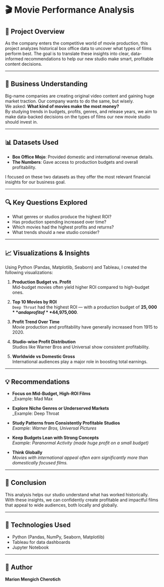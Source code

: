 # 🎬 Movie Performance Analysis

## 📌 Project Overview

As the company enters the competitive world of movie production, this project analyzes historical box office data to uncover what types of films perform best. The goal is to translate these insights into clear, data-informed recommendations to help our new studio make smart, profitable content decisions.

---

## 🧠 Business Understanding

Big-name companies are creating original video content and gaining huge market traction. Our company wants to do the same, but wisely.  
We asked: **What kind of movies make the most money?**  
By studying trends in budgets, profits, genres, and release years, we aim to make data-backed decisions on the types of films our new movie studio should invest in.

---

## 📊 Datasets Used

- **Box Office Mojo**: Provided domestic and international revenue details.  
- **The Numbers**: Gave access to production budgets and overall profitability.

I focused on these two datasets as they offer the most relevant financial insights for our business goal.

---

## 🔍 Key Questions Explored

- What genres or studios produce the highest ROI?
- Has production spending increased over time?
- Which movies had the highest profits and returns?
- What trends should a new studio consider?

---

## 📈 Visualizations & Insights

Using Python (Pandas, Matplotlib, Seaborn) and Tableau, I created the following visualizations:

1. **Production Budget vs. Profit**  
   Mid-budget movies often yield higher ROI compared to high-budget ones.

2. **Top 10 Movies by ROI**  
   `Deep Throat` had the highest ROI — with a production budget of **$25,000** and a profit of **$44,975,000**.

3. **Profit Trend Over Time**  
   Movie production and profitability have generally increased from 1915 to 2020.

4. **Studio-wise Profit Distribution**  
   Studios like Warner Bros and Universal show consistent profitability.

5. **Worldwide vs Domestic Gross**  
   International audiences play a major role in boosting total earnings.

---

## 💡 Recommendations

- **Focus on Mid-Budget, High-ROI Films**  
  _Example: Mad Max

- **Explore Niche Genres or Underserved Markets**  
  _Example: Deep Throat 

- **Study Patterns from Consistently Profitable Studios**  
  _Example: Warner Bros, Universal Pictures_

- **Keep Budgets Lean with Strong Concepts**  
  _Example: Paranormal Activity (made huge profit on a small budget)_

- **Think Globally**  
  _Movies with international appeal often earn significantly more than domestically focused films._

---

## 🏁 Conclusion

This analysis helps our studio understand what has worked historically. With these insights, we can confidently create profitable and impactful films that appeal to wide audiences, both locally and globally.

---

## 🚀 Technologies Used

- Python (Pandas, NumPy, Seaborn, Matplotlib)
- Tableau for data dashboards
- Jupyter Notebook

---

## 🙌 Author

**Marion Mengich Cherotich**  

